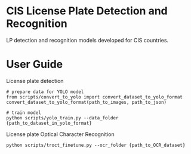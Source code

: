 # CIS License Plate Detection and Recognition

LP detection and recognition models developed for CIS countries.

# User Guide

License plate detection
```
# prepare data for YOLO model
from scripts/convert_to_yolo import convert_dataset_to_yolo_format
convert_dataset_to_yolo_format(path_to_images, path_to_json)

# train model
python scripts/yolo_train.py --data_folder {path_to_dataset_in_yolo_format} 
```

License plate Optical Character Recognition
```
python scripts/troct_finetune.py --ocr_folder {path_to_OCR_dataset} 
```
